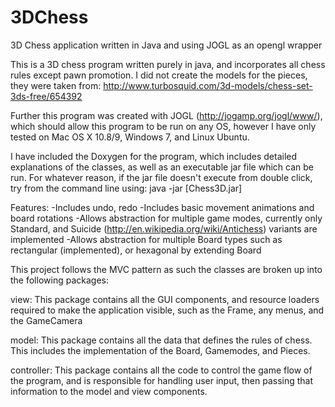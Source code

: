 3DChess
=======

3D Chess application written in Java and using JOGL as an opengl wrapper

This is a 3D chess program written purely in java, and incorporates all chess rules except pawn promotion. I did not create the models for the pieces, they were taken from:
http://www.turbosquid.com/3d-models/chess-set-3ds-free/654392 

Further this program was created with JOGL (http://jogamp.org/jogl/www/), which should allow this program to be run on any OS, however I have only tested on Mac OS X 10.8/9, Windows 7, and Linux Ubuntu. 

I have included the Doxygen for the program, which includes detailed explanations of the classes, as well as an executable jar file which can be run. For whatever reason, if the jar file doesn't execute from double click, try from the command line using:
java -jar [Chess3D.jar]


Features:
-Includes undo, redo
-Includes basic movement animations and board rotations
-Allows abstraction for multiple game modes, currently only Standard, and Suicide (http://en.wikipedia.org/wiki/Antichess) variants are implemented
-Allows abstraction for multiple Board types such as rectangular (implemented), or hexagonal by extending Board


This project follows the MVC pattern as such the classes are broken up into the following packages:

view:
  This package contains all the GUI components, and resource loaders required to make the application visible, such as the Frame, any menus, and the GameCamera
  
model:
  This package contains all the data that defines the rules of chess. This includes the implementation of the Board, Gamemodes, and Pieces.
  
controller:
  This package contains all the code to control the game flow of the program, and is responsible for handling user input, then passing that information to the model and view components.

